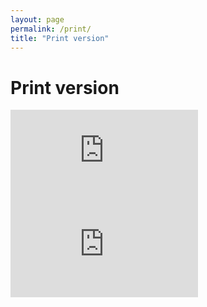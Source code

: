 ```yaml
---
layout: page
permalink: /print/
title: "Print version"
---
```


# Print version

<iframe class="box-embed" src="https://app.box.com/embed/preview/hxg3291mm67l00ice0xsf74fs8y9b6az?theme=dark" frameborder="0" allowfullscreen="allowfullscreen"></iframe>

<iframe class="box-embed" src="https://app.box.com/embed/preview/970o0u7d34mkr581wra06n9enxucv3k9?theme=dark" frameborder="0" allowfullscreen="allowfullscreen"></iframe>
